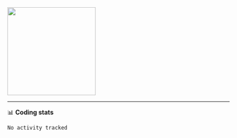 <a href="https://github.com/anuraghazra/github-readme-stats">
  <picture>
    <source
    srcset="https://github-readme-stats.vercel.app/api?username=sant0s12&show_icons=true&theme=dark"
    media="(prefers-color-scheme: dark)"
    />
    <source
    srcset="https://github-readme-stats.vercel.app/api?username=sant0s12&show_icons=true"
    media="(prefers-color-scheme: light), (prefers-color-scheme: no-preference)"
    />
    <img align="center" height="200" src="https://github-readme-stats.vercel.app/api?username=sant0s12&show_icons=true" />
  </picture>
</a>

---

📊 **Coding stats**

<!--START_SECTION:waka-->

```txt
No activity tracked
```

<!--END_SECTION:waka-->
